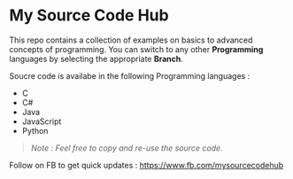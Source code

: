 # My Source Code Hub

This repo contains a collection of examples on basics to advanced concepts of programming. 
You can switch to any other **Programming** languages by selecting the appropriate **Branch**.

Soucre code is availabe in the following Programming languages : 
* C
* C#
* Java
* JavaScript
* Python

> *Note* : _Feel free to copy and re-use the source code._

Follow on FB to get quick updates : https://www.fb.com/mysourcecodehub
